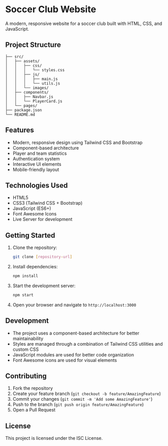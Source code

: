 # Soccer Club Website

A modern, responsive website for a soccer club built with HTML, CSS, and JavaScript.

## Project Structure

```
├── src/
│   ├── assets/
│   │   ├── css/
│   │   │   └── styles.css
│   │   ├── js/
│   │   │   ├── main.js
│   │   │   └── utils.js
│   │   └── images/
│   ├── components/
│   │   ├── Navbar.js
│   │   └── PlayerCard.js
│   └── pages/
├── package.json
└── README.md
```

## Features

- Modern, responsive design using Tailwind CSS and Bootstrap
- Component-based architecture
- Player and team statistics
- Authentication system
- Interactive UI elements
- Mobile-friendly layout

## Technologies Used

- HTML5
- CSS3 (Tailwind CSS + Bootstrap)
- JavaScript (ES6+)
- Font Awesome Icons
- Live Server for development

## Getting Started

1. Clone the repository:
   ```bash
   git clone [repository-url]
   ```

2. Install dependencies:
   ```bash
   npm install
   ```

3. Start the development server:
   ```bash
   npm start
   ```

4. Open your browser and navigate to `http://localhost:3000`

## Development

- The project uses a component-based architecture for better maintainability
- Styles are managed through a combination of Tailwind CSS utilities and custom CSS
- JavaScript modules are used for better code organization
- Font Awesome icons are used for visual elements

## Contributing

1. Fork the repository
2. Create your feature branch (`git checkout -b feature/AmazingFeature`)
3. Commit your changes (`git commit -m 'Add some AmazingFeature'`)
4. Push to the branch (`git push origin feature/AmazingFeature`)
5. Open a Pull Request

## License

This project is licensed under the ISC License. 